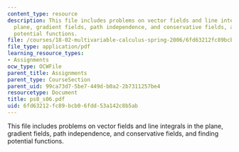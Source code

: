 ```yaml
---
content_type: resource
description: This file includes problems on vector fields and line integrals in the
  plane, gradient fields, path independence, and conservative fields, and finding
  potential functions.
file: /courses/18-02-multivariable-calculus-spring-2006/6fd63212fc89bcb06fdd53a142c8b5ab_ps8_s06.pdf
file_type: application/pdf
learning_resource_types:
- Assignments
ocw_type: OCWFile
parent_title: Assignments
parent_type: CourseSection
parent_uid: 99ca73d7-5be7-449d-b0a2-2b7311257be4
resourcetype: Document
title: ps8_s06.pdf
uid: 6fd63212-fc89-bcb0-6fdd-53a142c8b5ab
---
```

This file includes problems on vector fields and line integrals in the plane, gradient fields, path independence, and conservative fields, and finding potential functions.

